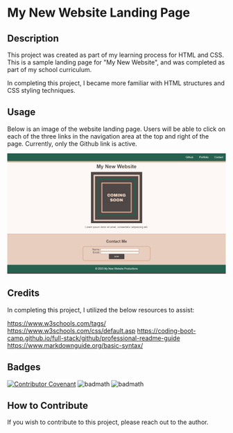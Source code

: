 # My New Website Landing Page

## Description

This project was created as part of my learning process for HTML and CSS. This is a sample landing page for "My New Website", and was completed as part of my school curriculum.

In completing this project, I became more familiar with HTML structures and CSS styling techniques.

## Usage

Below is an image of the website landing page. Users will be able to click on each of the three links in the navigation area at the top and right of the page. Currently, only the Github link is active. 
    
![Screenshot of My New Website Landing Page](/assets/My%20New%20Website%20Landing%20Page%20Fullscreen%20Capture.png)

## Credits

In completing this project, I utilized the below resources to assist:

https://www.w3schools.com/tags/  
https://www.w3schools.com/css/default.asp
https://coding-boot-camp.github.io/full-stack/github/professional-readme-guide  
https://www.markdownguide.org/basic-syntax/

## Badges

[![Contributor Covenant](https://img.shields.io/badge/Contributor%20Covenant-2.1-4baaaa.svg)](code_of_conduct.md)
![badmath](https://img.shields.io/badge/HTML-239120?style=for-the-badge&logo=html5&logoColor=white)
![badmath](https://img.shields.io/badge/CSS-239120?&style=for-the-badge&logo=css3&logoColor=white)

## How to Contribute

If you wish to contribute to this project, please reach out to the author.
